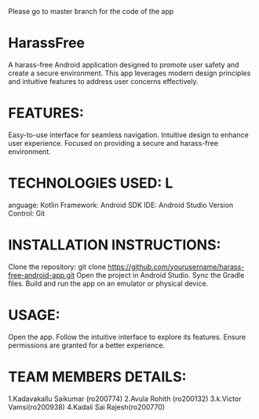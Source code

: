 Please go to master branch for the code of the app

# HarassFree
A harass-free Android application designed to promote user safety and create a secure environment. This app leverages modern design principles and intuitive features to address user concerns effectively.


# FEATURES: 
Easy-to-use interface for seamless navigation. Intuitive design to enhance user experience. Focused on providing a secure and harass-free environment.

# TECHNOLOGIES USED: L
anguage: Kotlin Framework: Android SDK IDE: Android Studio Version Control: Git

# INSTALLATION INSTRUCTIONS: 
Clone the repository: git clone https://github.com/yourusername/harass-free-android-app.git
Open the project in Android Studio. Sync the Gradle files. Build and run the app on an emulator or physical device.

# USAGE: 
Open the app. Follow the intuitive interface to explore its features. Ensure permissions are granted for a better experience.

# TEAM MEMBERS DETAILS:
1.Kadavakallu Saikumar (ro200774) 
2.Avula Rohith (ro200132) 
3.k.Victor Vamsi(ro200938) 
4.Kadali Sai Rajesh(ro200770)

